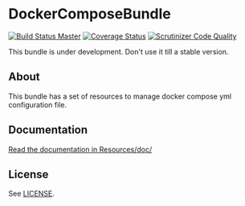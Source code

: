# DockerComposeBundle

[![Build Status Master](https://travis-ci.org/octante/docker.svg?branch=master)](https://travis-ci.org/octante/NatsBundle)
[![Coverage Status](https://coveralls.io/repos/octante/NatsBundle/badge.svg?branch=master&service=github)](https://coveralls.io/github/octante/NatsBundle?branch=master)
[![Scrutinizer Code Quality](https://scrutinizer-ci.com/g/octante/NatsBundle/badges/quality-score.png?b=master)](https://scrutinizer-ci.com/g/octante/NatsBundle/?branch=master)


This bundle is under development. Don't use it till a stable version.

## About ##

This bundle has a set of resources to manage docker compose yml configuration file.

## Documentation ##

[Read the documentation in Resources/doc/](https://github.com/octante/dockerComposeBundle/blob/master/Resources/doc/index.md)

## License ##

See [LICENSE](https://github.com/octante/dockerComposeBundle/blob/master/LICENSE).
